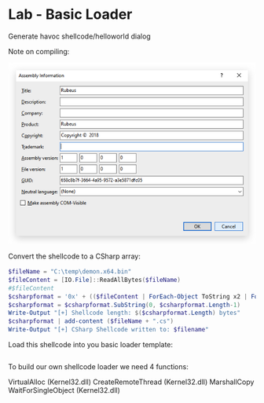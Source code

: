 # Lab - Basic Loader
Generate havoc shellcode/helloworld dialog


Note on compiling:

![Screenshot](./images/assemblyinformation.jpg)

Convert the shellcode to a CSharp array:

```powershell
$fileName = "C:\temp\demon.x64.bin"
$fileContent = [IO.File]::ReadAllBytes($fileName)
#$fileContent
$csharpformat = '0x' + (($fileContent | ForEach-Object ToString x2 | ForEach-Object { $_ + ',' }) -join '0x')
$csharpformat = $csharpformat.SubString(0, $csharpformat.Length-1)
Write-Output "[+] Shellcode length: $($csharpformat.Length) bytes"
$csharpformat | add-content ($fileName + ".cs")
Write-Output "[+] CSharp Shellcode written to: $filename"
```

Load this shellcode into you basic loader template:

```CSHARP

```

To build our own shellcode loader we need 4 functions:

VirtualAlloc (Kernel32.dll)
CreateRemoteThread (Kernel32.dll)
MarshallCopy
WaitForSingleObject (Kernel32.dll)

